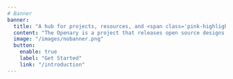 ```yaml
---
# Banner
banner:
  title: "A hub for projects, resources, and <span class='pink-highlight'>accessibility</span>"
  content: "The Openary is a project that releases open source designs and resources with accessibility in mind. We believe that **anyone** can innovate, and that through the power of innovation & science, we can come together to tackle the challenges we face. All of our projects are fully open source, complete with documentation explaining how everything fits together in an easy-to-understand format. Check out our projects, build some of them, and then learn how to design your own!"
  image: "/images/nobanner.png"
  button:
    enable: true
    label: "Get Started"
    link: "/introduction"
---
```

